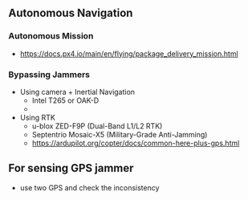 ## Autonomous Navigation

### Autonomous Mission
- https://docs.px4.io/main/en/flying/package_delivery_mission.html

### Bypassing Jammers
- Using camera + Inertial Navigation
  - Intel T265 or OAK-D
  - 
- Using RTK
  - u-blox ZED-F9P (Dual-Band L1/L2 RTK)
  - Septentrio Mosaic-X5 (Military-Grade Anti-Jamming)
  - https://ardupilot.org/copter/docs/common-here-plus-gps.html
 
## For sensing GPS jammer
- use two GPS and check the inconsistency
